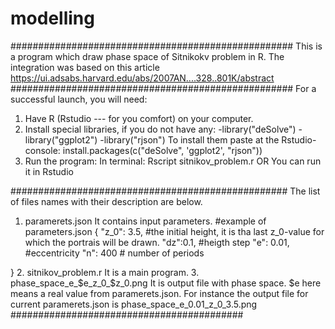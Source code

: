 # modelling
###################################################
This is a program which draw phase space of Sitnikokv problem in R.
The integration was based on this article https://ui.adsabs.harvard.edu/abs/2007AN....328..801K/abstract
###################################################
For a successful launch, you will need:
1. Have R (Rstudio --- for you comfort) on your computer.
2. Install special libraries, if you do not have any:
-library("deSolve") 
-library("ggplot2")
-library("rjson") 
To install them paste at the Rstudio-console: install.packages(c("deSolve", 'ggplot2', "rjson"))
3. Run the program: 
   In terminal: Rscript sitnikov_problem.r 
        OR
  You can run it in Rstudio

##################################################
The list of files names with their description are below.
1.  paramerets.json
   It contains input parameters.
#example of parameters.json
{
    "z_0": 3.5, #the initial height, it is tha last z_0-value for which the portrais will be drawn.
    "dz":0.1, #heigth step
    "e": 0.01,  #eccentricity
    "n": 400 # number of periods
    
}
2. sitnikov_problem.r 
   It is a main program.
3.  phase_space_e_$e_z_0_$z_0.png
    It is output file with phase space. $e here means a real value from  paramerets.json. 
    For instance the  output file for current paramerets.json is phase_space_e_0.01_z_0_3.5.png
##########################################



